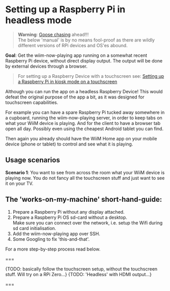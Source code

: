 # Setting up a Raspberry Pi in headless mode

> **Warning**: [Goose chasing](https://www.urbandictionary.com/define.php?term=goose%20chase) ahead!!!  
The below 'manual' is by no means fool-proof as there are wildly different versions of RPi devices and OS'es abound.

**Goal**: Get the wiim-now-playing app running on a somewhat recent Raspberry Pi device, without direct display output. The output will be done by external devices through a browser.

> For setting up a Raspberry Device with a touchscreen see: [Setting up a Raspberry Pi in kiosk mode on a touchscreen](RPi-Setup.md)

Although you can run the app on a headless Raspberry Device! This would defeat the original purpose of the app a bit, as it was designed for touchscreen capabilities.

For example you can have a spare Raspberry Pi tucked away somewhere in a cupboard, running the wiim-now-playing server, in order to keep tabs on what your WiiM device is playing. And for the client to have a browser tab open all day. Possibly even using the cheapest Android tablet you can find.

Then again you already should have the WiiM Home app on your mobile device (phone or tablet) to control and see what it is playing.

## Usage scenarios

**Scenario 1**: You want to see from across the room what your WiiM device is playing now. You do not fancy all the touchscreen stuff and just want to see it on your TV.

## **The 'works-on-my-machine' short-hand-guide:**

1. Prepare a Raspberry Pi without any display attached.  
2. Prepare a Raspberry Pi OS sd-card without a desktop.  
   Make sure you can connect over the network, i.e. setup the Wifi during sd card initialisation.
3. Add the wiim-now-playing app over SSH.
4. Some Googling to fix 'this-and-that'.  

For a more step-by-step process read below.

===

{TODO: basically follow the touchscreen setup, without the touchscreen stuff. Will try on a RPi Zero...}
{TODO: 'Headless' with HDMI output...}

===
